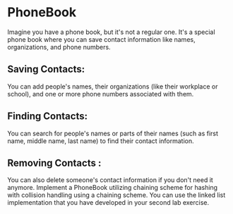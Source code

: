 # PhoneBook

Imagine you have a phone book, but it's not a regular one. It's a special phone book where you can save contact information like names, organizations, and phone numbers.

## Saving Contacts:
You can add people's names, their organizations (like their workplace or school), and one or more phone numbers associated with them.
## Finding Contacts:
You can search for people's names or parts of their names (such as first name, middle name, last name) to find their contact information.
## Removing Contacts :
You can also delete someone's contact information if you don't need it anymore.
Implement a PhoneBook utilizing chaining scheme for hashing with collision handling using a chaining scheme. You can use the linked list implementation that you have developed in your second lab exercise.
